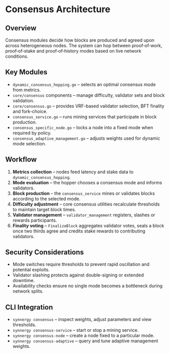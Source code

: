 # Consensus Architecture

## Overview
Consensus modules decide how blocks are produced and agreed upon across heterogeneous nodes. The system can hop between proof‑of‑work, proof‑of‑stake and proof‑of‑history modes based on live network conditions.

## Key Modules
- `dynamic_consensus_hopping.go` – selects an optimal consensus mode from metrics.
- `core/consensus` components – manage difficulty, validator sets and block validation.
- `core/consensus.go` – provides VRF-based validator selection, BFT finality and fork-choice.
- `consensus_service.go` – runs mining services that participate in block production.
- `consensus_specific_node.go` – locks a node into a fixed mode when required by policy.
- `consensus_adaptive_management.go` – adjusts weights used for dynamic mode selection.

## Workflow
1. **Metrics collection** – nodes feed latency and stake data to `dynamic_consensus_hopping`.
2. **Mode evaluation** – the hopper chooses a consensus mode and informs validators.
3. **Block production** – the `consensus_service` mines or validates blocks according to the selected mode.
4. **Difficulty adjustment** – core consensus utilities recalculate thresholds to maintain target block times.
5. **Validator management** – `validator_management` registers, slashes or rewards participants.
6. **Finality voting** – `FinalizeBlock` aggregates validator votes, seals a block once two thirds agree and credits stake rewards to contributing validators.

## Security Considerations
- Mode switches require thresholds to prevent rapid oscillation and potential exploits.
- Validator slashing protects against double-signing or extended downtime.
- Availability checks ensure no single mode becomes a bottleneck during network splits.

## CLI Integration
- `synnergy consensus` – inspect weights, adjust parameters and view thresholds.
- `synnergy consensus-service` – start or stop a mining service.
- `synnergy consensus-node` – create a node fixed to a particular mode.
- `synnergy consensus-adaptive` – query and tune adaptive management weights.
